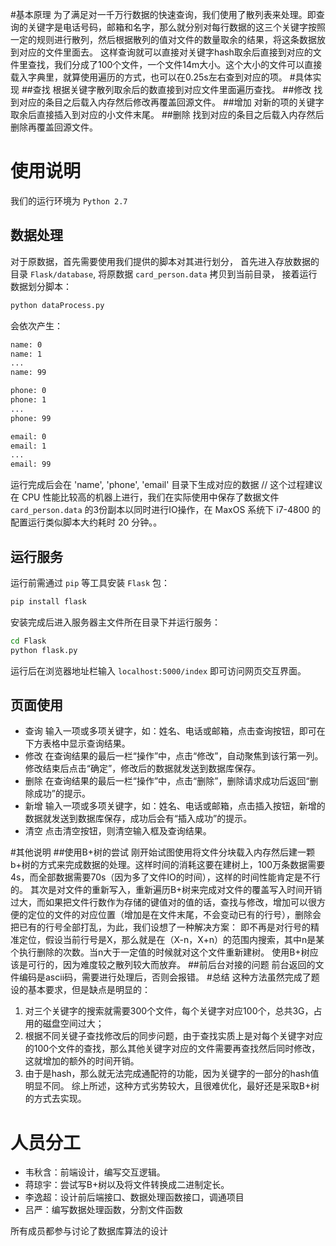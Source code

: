 #基本原理
为了满足对一千万行数据的快速查询，我们使用了散列表来处理。即查询的关键字是电话号码，邮箱和名字，那么就分别对每行数据的这三个关键字按照一定的规则进行散列，然后根据散列的值对文件的数量取余的结果，将这条数据放到对应的文件里面去。
这样查询就可以直接对关键字hash取余后直接到对应的文件里查找，我们分成了100个文件，一个文件14m大小。这个大小的文件可以直接载入字典里，就算使用遍历的方式，也可以在0.25s左右查到对应的项。
#具体实现
##查找
根据关键字散列取余后的数直接到对应文件里面遍历查找。
##修改
找到对应的条目之后载入内存然后修改再覆盖回源文件。
##增加
对新的项的关键字取余后直接插入到对应的小文件末尾。
##删除
找到对应的条目之后载入内存然后删除再覆盖回源文件。
# 使用说明
我们的运行环境为 `Python 2.7`
## 数据处理
对于原数据，首先需要使用我们提供的脚本对其进行划分，
首先进入存放数据的目录 `Flask/database`, 将原数据 `card_person.data` 拷贝到当前目录，
接着运行数据划分脚本：
``` bash
python dataProcess.py
```
会依次产生：
``` bash
name: 0
name: 1
...
name: 99

phone: 0
phone: 1
...
phone: 99

email: 0
email: 1
...
email: 99
```
运行完成后会在 'name', 'phone', 'email' 目录下生成对应的数据
// 这个过程建议在 CPU 性能比较高的机器上进行，我们在实际使用中保存了数据文件 `card_person.data` 的3份副本以同时进行IO操作，在 MaxOS 系统下 i7-4800 的配置运行类似脚本大约耗时 20 分钟。。
## 运行服务
运行前需通过 `pip` 等工具安装 `Flask` 包：
``` bash
pip install flask
```
安装完成后进入服务器主文件所在目录下并运行服务：
``` bash
cd Flask
python flask.py
```
运行后在浏览器地址栏输入 `localhost:5000/index` 即可访问网页交互界面。
## 页面使用
+ 查询
 输入一项或多项关键字，如：姓名、电话或邮箱，点击查询按钮，即可在下方表格中显示查询结果。
+ 修改
 在查询结果的最后一栏“操作”中，点击“修改”，自动聚焦到该行第一列。修改结束后点击“确定”，修改后的数据就发送到数据库保存。
+ 删除
 在查询结果的最后一栏“操作”中，点击“删除”，删除请求成功后返回“删除成功”的提示。
+ 新增
 输入一项或多项关键字，如：姓名、电话或邮箱，点击插入按钮，新增的数据就发送到数据库保存，成功后会有“插入成功”的提示。
+ 清空
 点击清空按钮，则清空输入框及查询结果。

#其他说明
##使用B+树的尝试
刚开始试图使用将文件分块载入内存然后建一颗b+树的方式来完成数据的处理。这样时间的消耗这要在建树上，100万条数据需要4s，而全部数据需要70s（因为多了文件IO的时间），这样的时间性能肯定是不行的。
其次是对文件的重新写入，重新遍历B+树来完成对文件的覆盖写入时间开销过大，而如果把文件行数作为存储的键值对的值的话，查找与修改，增加可以很方便的定位的文件的对应位置（增加是在文件末尾，不会变动已有的行号），删除会把已有的行号全部打乱，为此，我们设想了一种解决方案：
即不再是对行号的精准定位，假设当前行号是X，那么就是在（X-n，X+n）的范围内搜索，其中n是某个执行删除的次数。当n大于一定值的时候就对这个文件重新建树。
使用B+树应该是可行的，因为难度较之散列较大而放弃。
##前后台对接的问题
前台返回的文件编码是ascii码，需要进行处理后，否则会报错。
#总结
这种方法虽然完成了题设的基本要求，但是缺点是明显的：
1. 对三个关键字的搜索就需要300个文件，每个关键字对应100个，总共3G，占用的磁盘空间过大；
2. 根据不同关键子查找修改后的同步问题，由于查找实质上是对每个关键字对应的100个文件的查找，那么其他关键字对应的文件需要再查找然后同时修改，这就增加的额外的时间开销。
3. 由于是hash，那么就无法完成通配符的功能，因为关键字的一部分的hash值明显不同。
   综上所述，这种方式劣势较大，且很难优化，最好还是采取B+树的方式去实现。
# 人员分工
+ 韦秋含：前端设计，编写交互逻辑。
+ 蒋琼宇：尝试写B+树以及将文件转换成二进制定长。
+ 李逸超：设计前后端接口、数据处理函数接口，调通项目
+ 吕严：编写数据处理函数，分割文件函数

所有成员都参与讨论了数据库算法的设计






